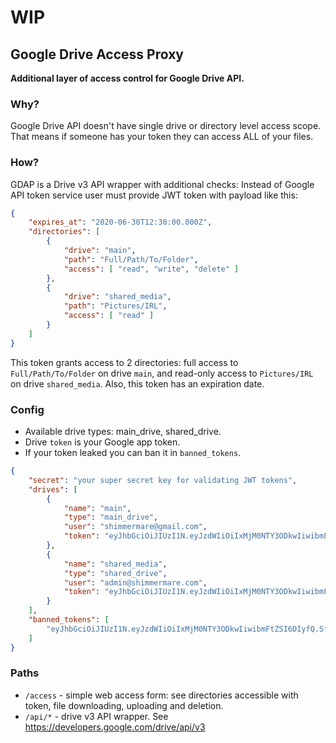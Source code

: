 # **WIP**

## Google Drive Access Proxy
**Additional layer of access control for Google Drive API.**

### Why?
Google Drive API doesn't have single drive or directory level access scope. That means if someone has your token they can access ALL of your files.

### How?
GDAP is a Drive v3 API wrapper with additional checks:
Instead of Google API token service user must provide JWT token with payload like this:
```json
{
	"expires_at": "2020-06-30T12:30:00.000Z",
    "directories": [
        {
            "drive": "main",
            "path": "Full/Path/To/Folder",
            "access": [ "read", "write", "delete" ]
        },
        {
            "drive": "shared_media",
            "path": "Pictures/IRL",
            "access": [ "read" ]
        }
    ]
}
```
This token grants access to 2 directories: full access to `Full/Path/To/Folder` on drive `main`, and read-only access to `Pictures/IRL` on drive `shared_media`. Also, this token has an expiration date.

### Config
+ Available drive types: main_drive, shared_drive.
+ Drive `token` is your Google app token.
+ If your token leaked you can ban it in `banned_tokens`.
```json
{
    "secret": "your super secret key for validating JWT tokens",
    "drives": [
        {
            "name": "main",
            "type": "main_drive",
            "user": "shimmermare@gmail.com",
            "token": "eyJhbGciOiJIUzI1N.eyJzdWIiOiIxMjM0NTY3ODkwIiwibmFtZSI6DIyfQ.SflKxwRJSMeKKF2dQssw5c"
        },
        {
            "name": "shared_media",
            "type": "shared_drive",
            "user": "admin@shimmermare.com",
            "token": "eyJhbGciOiJIUzI1N.eyJzdWIiOiIxMjM0NTY3ODkwIiwibmFtZSI6DIyfQ.SflKxwRJSMeKKF2dQssw5c"
        }
    ],
    "banned_tokens": [
        "eyJhbGciOiJIUzI1N.eyJzdWIiOiIxMjM0NTY3ODkwIiwibmFtZSI6DIyfQ.SflKxwRJSMeKKF2dQssw5c"
    ]
}
```

### Paths
+ `/access` - simple web access form: see directories accessible with token, file downloading, uploading and deletion.
+ `/api/*` - drive v3 API wrapper. See https://developers.google.com/drive/api/v3